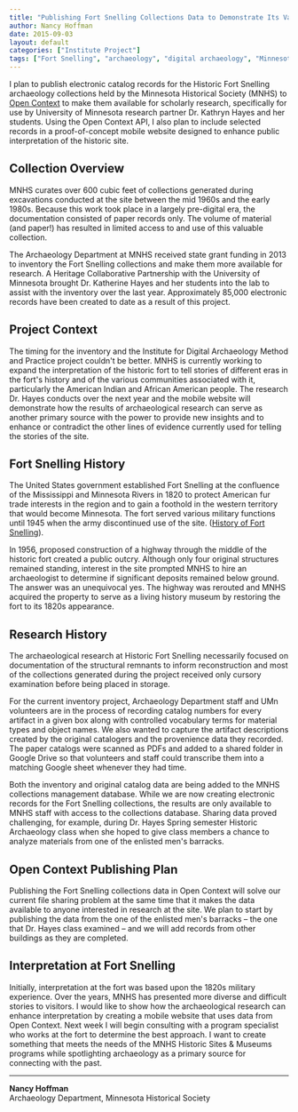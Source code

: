 ```yaml
---
title: "Publishing Fort Snelling Collections Data to Demonstrate Its Value for Both Research and Interpretive Projects"
author: Nancy Hoffman
date: 2015-09-03
layout: default
categories: ["Institute Project"]
tags: ["Fort Snelling", "archaeology", "digital archaeology", "Minnesota Historical Society", "Open Context"]
---
```


I plan to publish electronic catalog records for the Historic Fort Snelling archaeology collections held by the Minnesota Historical Society (MNHS) to [Open Context](http://opencontext.org/) to make them available for scholarly research, specifically for use by University of Minnesota research partner Dr. Kathryn Hayes and her students. Using the Open Context API, I also plan to include selected records in a proof-of-concept mobile website designed to enhance public interpretation of the historic site.

## Collection Overview

MNHS curates over 600 cubic feet of collections generated during excavations conducted at the site between the mid 1960s and the early 1980s. Because this work took place in a largely pre-digital era, the documentation consisted of paper records only. The volume of material (and paper!) has resulted in limited access to and use of this valuable collection.

The Archaeology Department at MNHS received state grant funding in 2013 to inventory the Fort Snelling collections and make them more available for research. A Heritage Collaborative Partnership with the University of Minnesota brought Dr. Katherine Hayes and her students into the lab to assist with the inventory over the last year. Approximately 85,000 electronic records have been created to date as a result of this project.

## Project Context

The timing for the inventory and the Institute for Digital Archaeology Method and Practice project couldn't be better. MNHS is currently working to expand the interpretation of the historic fort to tell stories of different eras in the fort's history and of the various communities associated with it, particularly the American Indian and African American people. The research Dr. Hayes conducts over the next year and the mobile website will demonstrate how the results of archaeological research can serve as another primary source with the power to provide new insights and to enhance or contradict the other lines of evidence currently used for telling the stories of the site.

## Fort Snelling History

The United States government established Fort Snelling at the confluence of the Mississippi and Minnesota Rivers in 1820 to protect American fur trade interests in the region and to gain a foothold in the western territory that would become Minnesota. The fort served various military functions until 1945 when the army discontinued use of the site. ([History of Fort Snelling](http://www.historicfortsnelling.org/history)).

In 1956, proposed construction of a highway through the middle of the historic fort created a public outcry. Although only four original structures remained standing, interest in the site prompted MNHS to hire an archaeologist to determine if significant deposits remained below ground. The answer was an unequivocal yes. The highway was rerouted and MNHS acquired the property to serve as a living history museum by restoring the fort to its 1820s appearance.

## Research History

The archaeological research at Historic Fort Snelling necessarily focused on documentation of the structural remnants to inform reconstruction and most of the collections generated during the project received only cursory examination before being placed in storage.

For the current inventory project, Archaeology Department staff and UMn volunteers are in the process of recording catalog numbers for every artifact in a given box along with controlled vocabulary terms for material types and object names. We also wanted to capture the artifact descriptions created by the original catalogers and the provenience data they recorded. The paper catalogs were scanned as PDFs and added to a shared folder in Google Drive so that volunteers and staff could transcribe them into a matching Google sheet whenever they had time.

Both the inventory and original catalog data are being added to the MNHS collections management database. While we are now creating electronic records for the Fort Snelling collections, the results are only available to MNHS staff with access to the collections database. Sharing data proved challenging, for example, during Dr. Hayes Spring semester Historic Archaeology class when she hoped to give class members a chance to analyze materials from one of the enlisted men's barracks.

## Open Context Publishing Plan

Publishing the Fort Snelling collections data in Open Context will solve our current file sharing problem at the same time that it makes the data available to anyone interested in research at the site. We plan to start by publishing the data from the one of the enlisted men's barracks – the one that Dr. Hayes class examined – and we will add records from other buildings as they are completed.

## Interpretation at Fort Snelling

Initially, interpretation at the fort was based upon the 1820s military experience. Over the years, MNHS has presented more diverse and difficult stories to visitors. I would like to show how the archaeological research can enhance interpretation by creating a mobile website that uses data from Open Context. Next week I will begin consulting with a program specialist who works at the fort to determine the best approach. I want to create something that meets the needs of the MNHS Historic Sites & Museums programs while spotlighting archaeology as a primary source for connecting with the past.

---

**Nancy Hoffman**  
Archaeology Department, Minnesota Historical Society
